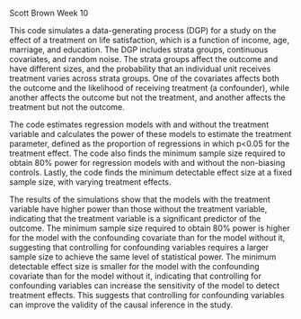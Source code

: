 Scott Brown
Week 10

This code simulates a data-generating process (DGP) for a study on the effect of a treatment on life satisfaction, which is a function of income, age, marriage, and education. The DGP includes strata groups, continuous covariates, and random noise. The strata groups affect the outcome and have different sizes, and the probability that an individual unit receives treatment varies across strata groups. One of the covariates affects both the outcome and the likelihood of receiving treatment (a confounder), while another affects the outcome but not the treatment, and another affects the treatment but not the outcome.

The code estimates regression models with and without the treatment variable and calculates the power of these models to estimate the treatment parameter, defined as the proportion of regressions in which p<0.05 for the treatment effect. The code also finds the minimum sample size required to obtain 80% power for regression models with and without the non-biasing controls. Lastly, the code finds the minimum detectable effect size at a fixed sample size, with varying treatment effects.

The results of the simulations show that the models with the treatment variable have higher power than those without the treatment variable, indicating that the treatment variable is a significant predictor of the outcome. The minimum sample size required to obtain 80% power is higher for the model with the confounding covariate than for the model without it, suggesting that controlling for confounding variables requires a larger sample size to achieve the same level of statistical power. The minimum detectable effect size is smaller for the model with the confounding covariate than for the model without it, indicating that controlling for confounding variables can increase the sensitivity of the model to detect treatment effects. This suggests that controlling for confounding variables can improve the validity of the causal inference in the study.
